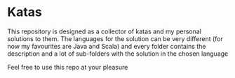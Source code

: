 # Katas

This repository is designed as a collector of katas and my personal solutions to them. The languages for the solution can be very different (for now my favourites are Java and Scala) and every folder contains the description and a lot of sub-folders with the solution in the chosen language

Feel free to use this repo at your pleasure
